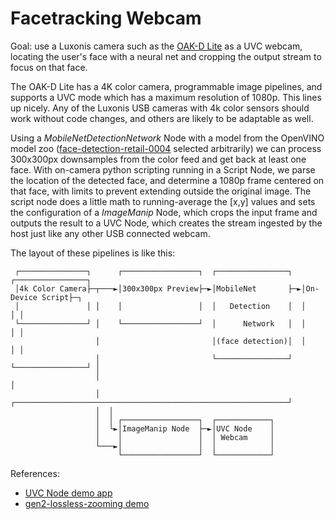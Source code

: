 # Facetracking Webcam

Goal: use a Luxonis camera such as the [OAK-D Lite](https://shop.luxonis.com/collections/oak-cameras-1/products/oak-d-lite-1) as a UVC webcam, locating the user's face with a neural net and cropping the output stream to focus on that face.

The OAK-D Lite has a 4K color camera, programmable image pipelines, and supports a UVC mode which has a maximum resolution of 1080p. This lines up nicely. Any of the Luxonis USB cameras with 4k color sensors should work without code changes, and others are likely to be adaptable as well.

Using a *MobileNetDetectionNetwork* Node with a model from the OpenVINO model zoo ([face-detection-retail-0004](https://docs.openvino.ai/2023.1/omz_models_model_face_detection_retail_0004.html) selected arbitrarily) we can process 300x300px downsamples from the color feed and get back at least one face. With on-camera python scripting running in a Script Node, we parse the location of the detected face, and determine a 1080p frame centered on that face, with limits to prevent extending outside the original image. The script node does a little math to running-average the [x,y] values and sets the configuration of a *ImageManip* Node, which crops the input frame and outputs the result to a UVC Node, which creates the stream ingested by the host just like any other USB connected webcam.

The layout of these pipelines is like this:
```
 ┌───────────────┐      ┌─────────────────┐  ┌────────────────┐  ┌────────────────┐
 │4k Color Camera├─┬───►│300x300px Preview├─►│MobileNet       ├─►│On-Device Script├─┐
 │               │ │    │                 │  │   Detection    │  │                │ │
 └───────────────┘ │    └─────────────────┘  │      Network   │  │                │ │
                   │                         │(face detection)│  │                │ │
                   │                         └────────────────┘  └────────────────┘ │
                   │                                                                │
                   │  ┌─────────────────────────────────────────────────────────────┘
                   │  │
                   │  │ ┌─────────────────┐  ┌────────────┐
                   │  └►│ImageManip Node  ├─►│UVC Node    │
                   │    │                 │  │ Webcam     │
                   └───►│                 │  │            │
                        └─────────────────┘  └────────────┘

```
References:
* [UVC Node demo app](https://github.com/luxonis/depthai/tree/main/apps/uvc)
* [gen2-lossless-zooming demo](https://github.com/luxonis/depthai-experiments/tree/master/gen2-lossless-zooming)
